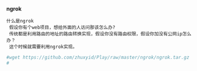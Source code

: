 **ngrok**
```
什么是ngrok
 假设你有个web项目，想给外面的人访问那该怎么办?
 传统都是利用路由的地址的路由转换实现，假设你没有路由权限，假设你加没有公网ip怎么办？
 这个时候就需要利用ngrok实现。

```

```bash
#wget https://github.com/zhuxyid/Play/raw/master/ngrok/ngrok.tar.gz
#
```

